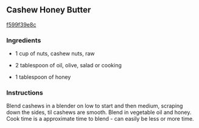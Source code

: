 ## Cashew Honey Butter

[f599f39e8c](http://www.food.com/recipe/cashew-honey-butter-405078)

### Ingredients

 - 1 cup of nuts, cashew nuts, raw

 - 2 tablespoon of oil, olive, salad or cooking

 - 1 tablespoon of honey

### Instructions

Blend cashews in a blender on low to start and then medium, scraping down the sides, til cashews are smooth. Blend in vegetable oil and honey. Cook time is a approximate time to blend - can easily be less or more time.